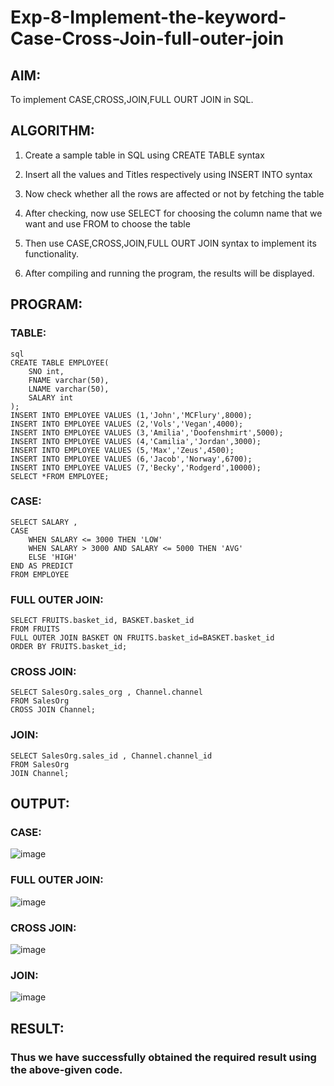 # Exp-8-Implement-the-keyword-Case-Cross-Join-full-outer-join
## AIM:
To implement CASE,CROSS,JOIN,FULL OURT JOIN in SQL.
## ALGORITHM:

1. Create a sample table in SQL using CREATE TABLE syntax

2. Insert all the values and Titles respectively using INSERT INTO syntax

3. Now check whether all the rows are affected or not by fetching the table

4. After checking, now use SELECT for choosing the column name that we want and use FROM to choose the table

5. Then use CASE,CROSS,JOIN,FULL OURT JOIN syntax to implement its functionality.

6. After compiling and running the program, the results will be displayed.
## PROGRAM:
### TABLE:
```
sql
CREATE TABLE EMPLOYEE(
 	SNO int,
	FNAME varchar(50),
  	LNAME varchar(50),
	SALARY int
);
INSERT INTO EMPLOYEE VALUES (1,'John','MCFlury',8000);
INSERT INTO EMPLOYEE VALUES (2,'Vols','Vegan',4000);
INSERT INTO EMPLOYEE VALUES (3,'Amilia','Doofenshmirt',5000);
INSERT INTO EMPLOYEE VALUES (4,'Camilia','Jordan',3000);
INSERT INTO EMPLOYEE VALUES (5,'Max','Zeus',4500);
INSERT INTO EMPLOYEE VALUES (6,'Jacob','Norway',6700);
INSERT INTO EMPLOYEE VALUES (7,'Becky','Rodgerd',10000);
SELECT *FROM EMPLOYEE;
```
### CASE:
```
SELECT SALARY ,
CASE
	WHEN SALARY <= 3000 THEN 'LOW'
    WHEN SALARY > 3000 AND SALARY <= 5000 THEN 'AVG'
    ELSE 'HIGH'
END AS PREDICT
FROM EMPLOYEE
```

### FULL OUTER JOIN:
```
SELECT FRUITS.basket_id, BASKET.basket_id
FROM FRUITS
FULL OUTER JOIN BASKET ON FRUITS.basket_id=BASKET.basket_id
ORDER BY FRUITS.basket_id;
```
### CROSS JOIN:
```
SELECT SalesOrg.sales_org , Channel.channel
FROM SalesOrg
CROSS JOIN Channel;
```
### JOIN:
```
SELECT SalesOrg.sales_id , Channel.channel_id
FROM SalesOrg
JOIN Channel;
```
## OUTPUT:
### CASE:
![image](https://github.com/VaishnaviMariappan/EXP08_SQL/assets/94169913/ec6cd915-ffb8-46f1-993c-cd67af18eeb1)
### FULL OUTER JOIN:
![image](https://github.com/gpavithra673/Exp-8-Implement-the-keyword-Case-Cross-Join-full-outer-join/assets/93427264/cd037ed7-6efb-425a-8c60-46bee5e6a5f6)
### CROSS JOIN:
![image](https://github.com/gpavithra673/Exp-8-Implement-the-keyword-Case-Cross-Join-full-outer-join/assets/93427264/6915d8dc-6366-4a0e-9272-326160969f65)
### JOIN:
![image](https://github.com/gpavithra673/Exp-8-Implement-the-keyword-Case-Cross-Join-full-outer-join/assets/93427264/642882eb-b94e-46e6-8609-b170061be90c)

## RESULT:
### Thus we have successfully obtained the required result using the above-given code.
